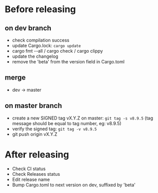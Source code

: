 # Before releasing

## on dev branch
 - check compilation success
 - update Cargo.lock: `cargo update`
 - cargo fmt --all / cargo check / cargo clippy
 - update the changelog
 - remove the 'beta' from the version field in Cargo.toml

## merge
 - dev -> master

## on master branch
 - create a new SIGNED tag vX.Y.Z on master: `git tag -s v8.9.5` (tag message should be equal to tag number, eg: v8.9.5)
 - verify the signed tag: `git tag -v v8.9.5`
 - git push origin vX.Y.Z

# After releasing

 - Check CI status
 - Check Releases status
 - Edit release name
 - Bump Cargo.toml to next version on dev, suffixed by 'beta'

